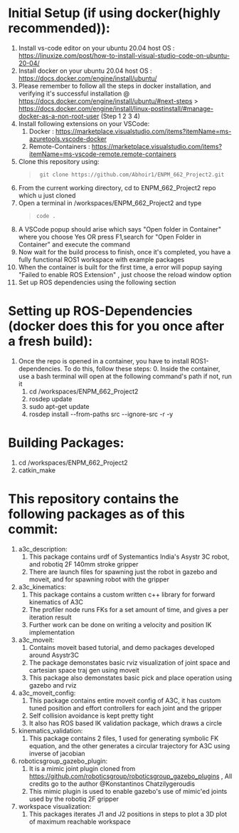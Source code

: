 # Initial Setup (if using docker(highly recommended)):

1. Install vs-code editor on your ubuntu 20.04 host OS : https://linuxize.com/post/how-to-install-visual-studio-code-on-ubuntu-20-04/
2. Install docker on your ubuntu 20.04 host OS : https://docs.docker.com/engine/install/ubuntu/
3. Please remember to follow all the steps in docker installation, and verifying it's successful installation @ https://docs.docker.com/engine/install/ubuntu/#next-steps > https://docs.docker.com/engine/install/linux-postinstall/#manage-docker-as-a-non-root-user (Step 1 2 3 4)
4. Install following extensions on your VSCode: 
    1. Docker : https://marketplace.visualstudio.com/items?itemName=ms-azuretools.vscode-docker
    2. Remote-Containers :  https://marketplace.visualstudio.com/items?itemName=ms-vscode-remote.remote-containers
5. Clone this repository using:
    > ``` git clone https://github.com/Abhoir1/ENPM_662_Project2.git```
6. From the current working directory, cd to ENPM_662_Project2 repo which u just cloned
7. Open a terminal in /workspaces/ENPM_662_Project2 and type 
    > ``` code . ```
8. A VSCode popup should arise which says "Open folder in Container" where you choose Yes OR press F1,search for "Open Folder in Container" and execute the command
9. Now wait for the build process to finish, once it's completed, you have a fully functional ROS1 workspace with example packages
11. When the container is built for the first time, a error will popup saying "Failed to enable ROS Extension" , just choose the reload window option
10. Set up ROS dependencies using the following section

# Setting up ROS-Dependencies (docker does this for you once after a fresh build):

1. Once the repo is opened in a container, you have to install ROS1-dependencies. To do this, follow these steps:
    0. Inside the container, use a bash terminal will open at the following command's path if not, run it
    1. cd /workspaces/ENPM_662_Project2
    2. rosdep update
    3. sudo apt-get update
    4. rosdep install --from-paths src --ignore-src -r -y

# Building Packages:

1. cd /workspaces/ENPM_662_Project2
2. catkin_make

# This repository contains the following packages as of this commit:

1. a3c_description:
    1. This package contains urdf of Systemantics India's Asystr 3C robot, and robotiq 2F 140mm stroke gripper
    2. There are launch files for spawning just the robot in gazebo and moveit, and for spawning robot with the gripper
2. a3c_kinematics: 
    1. This package contains a custom written c++ library for forward kinematics of A3C
    2. The profiler node runs FKs for a set amount of time, and gives a per iteration result
    3. Further work can be done on writing a velocity and position IK implementation
3. a3c_moveit:
    1. Contains moveit based tutorial, and demo packages developed around Asystr3C 
    2. The package demonstates basic rviz visualization of joint space and cartesian space traj gen using moveit
    3. This package also demonstates basic pick and place operation using gazebo and rviz
4. a3c_moveit_config:
    1. This package contains entire moveit config of A3C, it has custom tuned position and effort controllers for each joint and the gripper
    2. Self collision avoidance is kept pretty tight
    3. It also has ROS based IK validation package, which draws a circle
5. kinematics_validation:
    1. This package contains 2 files, 1 used for generating symbolic FK equation, and the other generates a circular trajectory for A3C using inverse of jacobian
6.  roboticsgroup_gazebo_plugin:
    1. It is a mimic joint plugin cloned from https://github.com/roboticsgroup/roboticsgroup_gazebo_plugins , All credits go to the author @Konstantinos Chatzilygeroudis
    2. This mimic plugin is used to enable gazebo's use of mimic'ed joints used by the robotiq 2F gripper
7. workspace visualization:
    1. This packages iterates J1 and J2 positions in steps to plot a 3D plot of maximum reachable workspace






